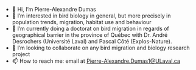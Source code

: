 - 👋 Hi, I’m Pierre-Alexandre Dumas
- 👀 I’m interested in bird biology in general, but more precisely in population trends, migration, habitat use and behaviour
- 🌱 I’m currently doing a doctorat on bird migration in regards of geographical barrier in the province of Québec with Dr. André Desrochers (Université Laval) and Pascal Côté (Explos-Nature).
- 💞️ I’m looking to collaborate on any bird migration and biology research project
- 📫 How to reach me: email at Pierre-Alexandre.Dumas1@ULaval.ca

<!---
pad1313134/pad1313134 is a ✨ special ✨ repository because its `README.md` (this file) appears on your GitHub profile.
You can click the Preview link to take a look at your changes.
--->
